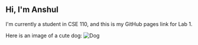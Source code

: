 ## Hi, I'm Anshul
I'm currently a student in CSE 110, and this is my GitHub pages link for Lab 1.

Here is an image of a cute dog:
![Dog](https://hips.hearstapps.com/hmg-prod.s3.amazonaws.com/images/dog-puppy-on-garden-royalty-free-image-1586966191.jpg?crop=1.00xw:0.669xh;0,0.190xh&resize=1200:*)
